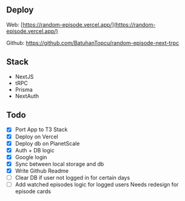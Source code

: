 ## Deploy

Web: [https://random-episode.vercel.app/](https://random-episode.vercel.app/)

Github: https://github.com/BatuhanTopcu/random-episode-next-trpc

## Stack

- NextJS
- tRPC
- Prisma
- NextAuth

## Todo

- [x] Port App to T3 Stack
- [x] Deploy on Vercel
- [x] Deploy db on PlanetScale
- [x] Auth + DB logic
- [x] Google login
- [x] Sync between local storage and db
- [x] Write Github Readme
- [ ] Clear DB if user not logged in for certain days
- [ ] Add watched episodes logic for logged users
      Needs redesign for episode cards
